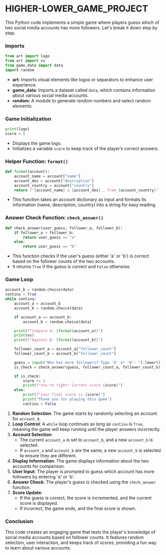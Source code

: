 # HIGHER-LOWER_GAME_PROJECT

This Python code implements a simple game where players guess which of two social media accounts has more followers. Let's break it down step by step.

### Imports
```python
from art import logo
from art import vs
from game_data import data
import random
```
- **art**: Imports visual elements like logos or separators to enhance user experience.
- **game_data**: Imports a dataset called `data`, which contains information about various social media accounts.
- **random**: A module to generate random numbers and select random elements.

### Game Initialization
```python
print(logo)
score = 0
```
- Displays the game logo.
- Initializes a variable `score` to keep track of the player’s correct answers.

### Helper Function: `format()`
```python
def format(account):
    account_name = account["name"]
    account_des = account["description"]
    account_country = account["country"]
    return f"{account_name} a {account_des} , from {account_country}"
```
- This function takes an account dictionary as input and formats its information (name, description, country) into a string for easy reading.

### Answer Check Function: `check_answer()`
```python
def check_answer(user_guess, follower_a, follower_b):
    if follower_a > follower_b:
        return user_guess == "a"
    else:
        return user_guess == "b"
```
- This function checks if the user's guess (either 'a' or 'b') is correct based on the follower counts of the two accounts.
- It returns `True` if the guess is correct and `False` otherwise.

### Game Loop
```python
account_b = random.choice(data)
continu = True
while continu:
    account_a = account_b
    account_b = random.choice(data)

    if account_a == account_b:
        account_b = random.choice(data)

    print(f"Compare A: {format(account_a)}")
    print(vs)
    print(f"Against B: {format(account_b)}")

    follower_count_a = account_a["follower_count"]
    follower_count_b = account_b["follower_count"]

    guess = input("Who has more followers? Type 'A' or 'B': ").lower()
    is_check = check_answer(guess, follower_count_a, follower_count_b)

    if is_check:
        score += 1
        print(f"You're right! Current score {score}")
    else:
        print(f"your final score is {score}")
        print("Thank you for playing this game")
        continu = False
```

1. **Random Selection**: The game starts by randomly selecting an account for `account_b`.
2. **Loop Control**: A `while` loop continues as long as `continu` is `True`, meaning the game will keep running until the player answers incorrectly.
3. **Account Selection**:
   - The current `account_a` is set to `account_b`, and a new `account_b` is selected.
   - If `account_a` and `account_b` are the same, a new `account_b` is selected to ensure they are different.
4. **Display Information**: The game displays information about the two accounts for comparison.
5. **User Input**: The player is prompted to guess which account has more followers by entering 'a' or 'b'.
6. **Answer Check**: The player's guess is checked using the `check_answer` function.
7. **Score Update**:
   - If the guess is correct, the score is incremented, and the current score is displayed.
   - If incorrect, the game ends, and the final score is shown.

### Conclusion
This code creates an engaging game that tests the player's knowledge of social media accounts based on follower counts. It features random selection, user interaction, and keeps track of scores, providing a fun way to learn about various accounts.
